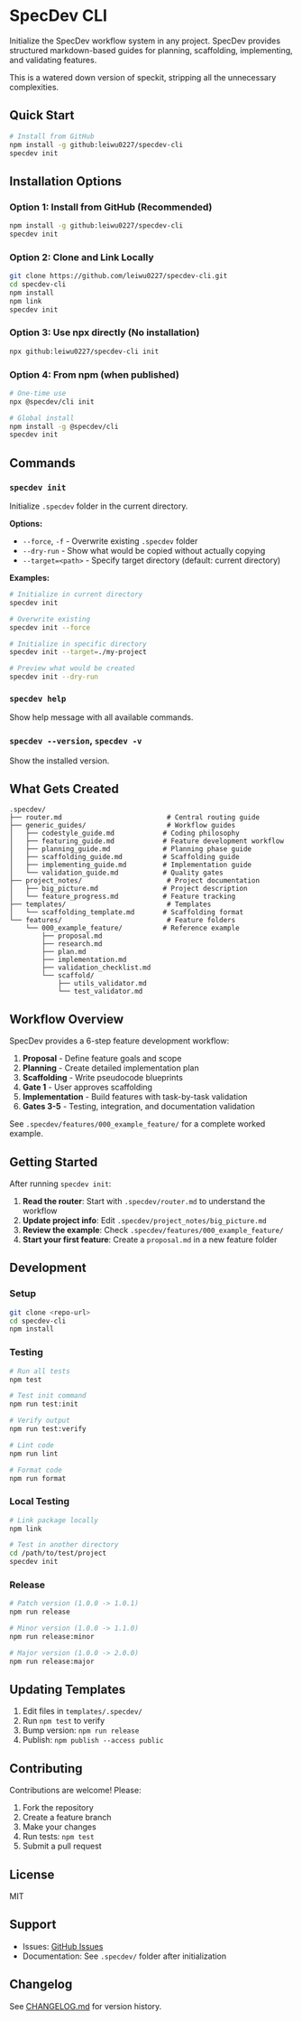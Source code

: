 # SpecDev CLI

Initialize the SpecDev workflow system in any project. SpecDev provides structured markdown-based guides for planning, scaffolding, implementing, and validating features.

This is a watered down version of speckit, stripping all the unnecessary complexities.

## Quick Start

```bash
# Install from GitHub
npm install -g github:leiwu0227/specdev-cli
specdev init
```

## Installation Options

### Option 1: Install from GitHub (Recommended)
```bash
npm install -g github:leiwu0227/specdev-cli
specdev init
```

### Option 2: Clone and Link Locally
```bash
git clone https://github.com/leiwu0227/specdev-cli.git
cd specdev-cli
npm install
npm link
specdev init
```

### Option 3: Use npx directly (No installation)
```bash
npx github:leiwu0227/specdev-cli init
```

### Option 4: From npm (when published)
```bash
# One-time use
npx @specdev/cli init

# Global install
npm install -g @specdev/cli
specdev init
```

## Commands

### `specdev init`
Initialize `.specdev` folder in the current directory.

**Options:**
- `--force`, `-f` - Overwrite existing `.specdev` folder
- `--dry-run` - Show what would be copied without actually copying
- `--target=<path>` - Specify target directory (default: current directory)

**Examples:**
```bash
# Initialize in current directory
specdev init

# Overwrite existing
specdev init --force

# Initialize in specific directory
specdev init --target=./my-project

# Preview what would be created
specdev init --dry-run
```

### `specdev help`
Show help message with all available commands.

### `specdev --version`, `specdev -v`
Show the installed version.

## What Gets Created

```
.specdev/
├── router.md                          # Central routing guide
├── generic_guides/                    # Workflow guides
│   ├── codestyle_guide.md            # Coding philosophy
│   ├── featuring_guide.md            # Feature development workflow
│   ├── planning_guide.md             # Planning phase guide
│   ├── scaffolding_guide.md          # Scaffolding guide
│   ├── implementing_guide.md         # Implementation guide
│   └── validation_guide.md           # Quality gates
├── project_notes/                     # Project documentation
│   ├── big_picture.md                # Project description
│   └── feature_progress.md           # Feature tracking
├── templates/                         # Templates
│   └── scaffolding_template.md       # Scaffolding format
└── features/                          # Feature folders
    └── 000_example_feature/          # Reference example
        ├── proposal.md
        ├── research.md
        ├── plan.md
        ├── implementation.md
        ├── validation_checklist.md
        └── scaffold/
            ├── utils_validator.md
            └── test_validator.md
```

## Workflow Overview

SpecDev provides a 6-step feature development workflow:

1. **Proposal** - Define feature goals and scope
2. **Planning** - Create detailed implementation plan
3. **Scaffolding** - Write pseudocode blueprints
4. **Gate 1** - User approves scaffolding
5. **Implementation** - Build features with task-by-task validation
6. **Gates 3-5** - Testing, integration, and documentation validation

See `.specdev/features/000_example_feature/` for a complete worked example.

## Getting Started

After running `specdev init`:

1. **Read the router**: Start with `.specdev/router.md` to understand the workflow
2. **Update project info**: Edit `.specdev/project_notes/big_picture.md`
3. **Review the example**: Check `.specdev/features/000_example_feature/`
4. **Start your first feature**: Create a `proposal.md` in a new feature folder

## Development

### Setup
```bash
git clone <repo-url>
cd specdev-cli
npm install
```

### Testing
```bash
# Run all tests
npm test

# Test init command
npm run test:init

# Verify output
npm run test:verify

# Lint code
npm run lint

# Format code
npm run format
```

### Local Testing
```bash
# Link package locally
npm link

# Test in another directory
cd /path/to/test/project
specdev init
```

### Release
```bash
# Patch version (1.0.0 -> 1.0.1)
npm run release

# Minor version (1.0.0 -> 1.1.0)
npm run release:minor

# Major version (1.0.0 -> 2.0.0)
npm run release:major
```

## Updating Templates

1. Edit files in `templates/.specdev/`
2. Run `npm test` to verify
3. Bump version: `npm run release`
4. Publish: `npm publish --access public`

## Contributing

Contributions are welcome! Please:

1. Fork the repository
2. Create a feature branch
3. Make your changes
4. Run tests: `npm test`
5. Submit a pull request

## License

MIT

## Support

- Issues: [GitHub Issues](https://github.com/yourname/specdev-cli/issues)
- Documentation: See `.specdev/` folder after initialization

## Changelog

See [CHANGELOG.md](CHANGELOG.md) for version history.

